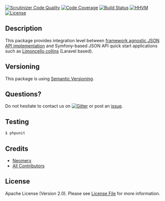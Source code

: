 [![Scrutinizer Code Quality](https://scrutinizer-ci.com/g/neomerx/limoncello/badges/quality-score.png?b=master)](https://scrutinizer-ci.com/g/neomerx/limoncello/?branch=master)
[![Code Coverage](https://scrutinizer-ci.com/g/neomerx/limoncello/badges/coverage.png?b=master)](https://scrutinizer-ci.com/g/neomerx/limoncello/?branch=master)
[![Build Status](https://travis-ci.org/neomerx/limoncello.svg?branch=master)](https://travis-ci.org/neomerx/limoncello)
[![HHVM](https://img.shields.io/hhvm/neomerx/limoncello.svg)](https://travis-ci.org/neomerx/limoncello)
[![License](https://img.shields.io/packagist/l/neomerx/limoncello.svg)](https://packagist.org/packages/neomerx/limoncello)

## Description

This package provides integration level between [framework agnostic JSON API implementation](https://github.com/neomerx/json-api/) and Symfony-based JSON API quick start applications such as [Limoncello collins](https://github.com/neomerx/limoncello-collins) (Laravel based).

## Versioning

This package is using [Semantic Versioning](http://semver.org/).

## Questions?

Do not hesitate to contact us on [![Gitter](https://badges.gitter.im/Join%20Chat.svg)](https://gitter.im/neomerx/json-api) or post an [issue](https://github.com/neomerx/limoncello/issues).

## Testing

``` bash
$ phpunit
```

## Credits

- [Neomerx](https://github.com/neomerx)
- [All Contributors](../../contributors)

## License

Apache License (Version 2.0). Please see [License File](LICENSE) for more information.
